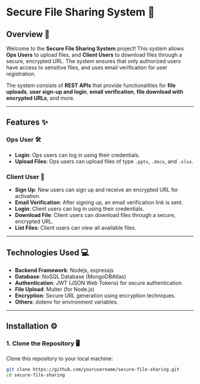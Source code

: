 # **Secure File Sharing System** 🚀

## **Overview** 🧐
Welcome to the **Secure File Sharing System** project! This system allows **Ops Users** to upload files, and **Client Users** to download files through a secure, encrypted URL. The system ensures that only authorized users have access to sensitive files, and uses email verification for user registration.

The system consists of **REST APIs** that provide functionalities for **file uploads**, **user sign-up and login**, **email verification**, **file download with encrypted URLs**, and more.

---

## **Features** ✨

### **Ops User** 🛠️
- **Login**: Ops users can log in using their credentials.
- **Upload Files**: Ops users can upload files of type `.pptx`, `.docx`, and `.xlsx`.

### **Client User** 👤
- **Sign Up**: New users can sign up and receive an encrypted URL for activation.
- **Email Verification**: After signing up, an email verification link is sent.
- **Login**: Client users can log in using their credentials.
- **Download File**: Client users can download files through a secure, encrypted URL.
- **List Files**: Client users can view all available files.

---

## **Technologies Used** 💻
- **Backend Framework**: Nodejs, expressjs
- **Database**: NoSQL Database (MongoDBAtlas)
- **Authentication**: JWT (JSON Web Tokens) for secure authentication
- **File Upload**: Multer (for Node.js) 
- **Encryption**: Secure URL generation using encryption techniques.
- **Others**: dotenv for environment variables.

---

## **Installation** ⚙️

### 1. **Clone the Repository** 🖥️
Clone this repository to your local machine:
```bash
git clone https://github.com/yourusername/secure-file-sharing.git
cd secure-file-sharing

